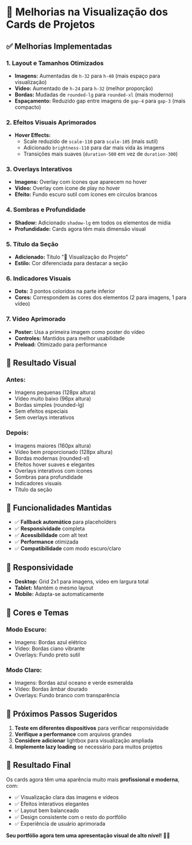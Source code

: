 # 🎨 Melhorias na Visualização dos Cards de Projetos

## ✅ **Melhorias Implementadas**

### **1. Layout e Tamanhos Otimizados**

- **Imagens:** Aumentadas de `h-32` para `h-40` (mais espaço para visualização)
- **Vídeo:** Aumentado de `h-24` para `h-32` (melhor proporção)
- **Bordas:** Mudadas de `rounded-lg` para `rounded-xl` (mais moderno)
- **Espaçamento:** Reduzido gap entre imagens de `gap-4` para `gap-3` (mais compacto)

### **2. Efeitos Visuais Aprimorados**

- **Hover Effects:**
  - Scale reduzido de `scale-110` para `scale-105` (mais sutil)
  - Adicionado `brightness-110` para dar mais vida às imagens
  - Transições mais suaves (`duration-500` em vez de `duration-300`)

### **3. Overlays Interativos**

- **Imagens:** Overlay com ícones que aparecem no hover
- **Vídeo:** Overlay com ícone de play no hover
- **Efeito:** Fundo escuro sutil com ícones em círculos brancos

### **4. Sombras e Profundidade**

- **Shadow:** Adicionado `shadow-lg` em todos os elementos de mídia
- **Profundidade:** Cards agora têm mais dimensão visual

### **5. Título da Seção**

- **Adicionado:** Título "📸 Visualização do Projeto"
- **Estilo:** Cor diferenciada para destacar a seção

### **6. Indicadores Visuais**

- **Dots:** 3 pontos coloridos na parte inferior
- **Cores:** Correspondem às cores dos elementos (2 para imagens, 1 para vídeo)

### **7. Vídeo Aprimorado**

- **Poster:** Usa a primeira imagem como poster do vídeo
- **Controles:** Mantidos para melhor usabilidade
- **Preload:** Otimizado para performance

## 🎯 **Resultado Visual**

### **Antes:**

- Imagens pequenas (128px altura)
- Vídeo muito baixo (96px altura)
- Bordas simples (rounded-lg)
- Sem efeitos especiais
- Sem overlays interativos

### **Depois:**

- Imagens maiores (160px altura)
- Vídeo bem proporcionado (128px altura)
- Bordas modernas (rounded-xl)
- Efeitos hover suaves e elegantes
- Overlays interativos com ícones
- Sombras para profundidade
- Indicadores visuais
- Título da seção

## 🔧 **Funcionalidades Mantidas**

- ✅ **Fallback automático** para placeholders
- ✅ **Responsividade** completa
- ✅ **Acessibilidade** com alt text
- ✅ **Performance** otimizada
- ✅ **Compatibilidade** com modo escuro/claro

## 📱 **Responsividade**

- **Desktop:** Grid 2x1 para imagens, vídeo em largura total
- **Tablet:** Mantém o mesmo layout
- **Mobile:** Adapta-se automaticamente

## 🎨 **Cores e Temas**

### **Modo Escuro:**

- Imagens: Bordas azul elétrico
- Vídeo: Bordas ciano vibrante
- Overlays: Fundo preto sutil

### **Modo Claro:**

- Imagens: Bordas azul oceano e verde esmeralda
- Vídeo: Bordas âmbar dourado
- Overlays: Fundo branco com transparência

## 🚀 **Próximos Passos Sugeridos**

1. **Teste em diferentes dispositivos** para verificar responsividade
2. **Verifique a performance** com arquivos grandes
3. **Considere adicionar** lightbox para visualização ampliada
4. **Implemente lazy loading** se necessário para muitos projetos

## 🎉 **Resultado Final**

Os cards agora têm uma aparência muito mais **profissional e moderna**, com:

- ✅ Visualização clara das imagens e vídeos
- ✅ Efeitos interativos elegantes
- ✅ Layout bem balanceado
- ✅ Design consistente com o resto do portfólio
- ✅ Experiência de usuário aprimorada

**Seu portfólio agora tem uma apresentação visual de alto nível!** 🚀✨
